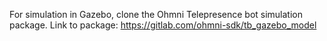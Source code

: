 For simulation in Gazebo, clone the Ohmni Telepresence bot simulation package.
Link to package: https://gitlab.com/ohmni-sdk/tb_gazebo_model
